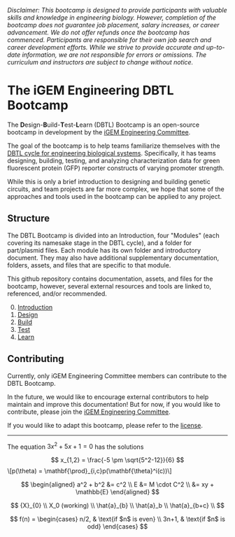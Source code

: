 *Disclaimer: This bootcamp is designed to provide participants with valuable skills and knowledge in engineering biology. However, completion of the bootcamp does not guarantee job placement, salary increases, or career advancement. We do not offer refunds once the bootcamp has commenced. Participants are responsible for their own job search and career development efforts. While we strive to provide accurate and up-to-date information, we are not responsible for errors or omissions. The curriculum and instructors are subject to change without notice.*

# The iGEM Engineering DBTL Bootcamp

The **D**esign-**B**uild-**T**est-**L**earn (DBTL) Bootcamp is an open-source bootcamp in development by the [iGEM Engineering Committee](https://technology.igem.org/engineering-committee). 

The goal of the bootcamp is to help teams familiarize themselves with the [DBTL cycle for engineering biological systems](https://technology.igem.org/engineering/introduction). 
Specifically, it has teams designing, building, testing, and analyzing characterization data for green fluorescent protein (GFP) reporter constructs of varying promoter strength.

While this is only a brief introduction to designing and building genetic circuits, and team projects are far more complex, we hope that some of the approaches and tools used in the bootcamp can be applied to any project. 

## Structure
The DBTL Bootcamp is divided into an Introduction, four "Modules" (each covering its namesake stage in the DBTL cycle), and a folder for part/plasmid files.
Each module has its own folder and introductory document. 
They may also have additional supplementary documentation, folders, assets, and files that are specific to that module.


This github repository contains documentation, assets, and files for the bootcamp, however, several external resources and tools are linked to, referenced, and/or recommended.

0. [Introduction](./0_intro/0_intro.md)
1. [Design](./1_design/1_design.md)
2. [Build](./2_build/2_build.md)
3. [Test](./3_test/3_test.md)
4. [Learn](./4_learn/4_learn.md)

## Contributing
Currently, only iGEM Engineering Committee members can contribute to the DBTL Bootcamp. 

In the future, we would like to encourage external contributors to help maintain and improve this documentation! 
But for now, if you would like to contribute, please join the [iGEM Engineering Committee](https://technology.igem.org/engineering-committee).

If you would like to adapt this bootcamp, please refer to the [license](/LICENSE).

---

The equation $3x^2 + 5x +1 = 0$ has the solutions

$$
x_{1,2} = \frac{-5 \pm \sqrt{5^2-12}}{6}
$$
\\[p(\theta) = \mathbf{\prod}_{i,c}p(\mathbf{\theta}^i(c))\\]

$$
\begin{aligned} 
a^2 + b^2 &= c^2 \\ 
E &= M \cdot C^2 \\ 
&= xy + \mathbb{E} 
\end{aligned}
$$


$$ 
{X}_{0}  \\
  X_0 (working) \\
  \hat{a}_{b}   \\
  \hat{a}_b  \\
  \hat{a}_{b+c} \\
$$

$$
    f(n) =
      \begin{cases}
      n/2,  & \text{if $n$ is even} \\
      3n+1, & \text{if $n$ is odd}
      \end{cases}
$$

